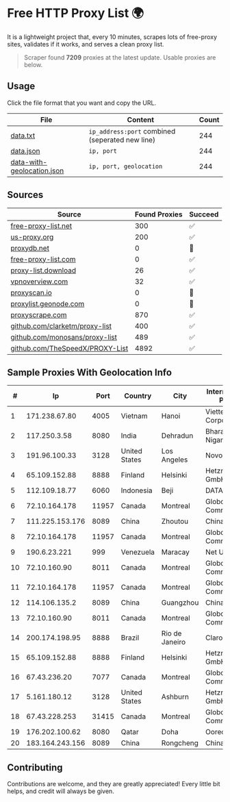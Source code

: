 
# Free HTTP Proxy List 🌍

It is a lightweight project that, every 10 minutes, scrapes lots of free-proxy sites, validates if it works, and serves a clean proxy list.


> Scraper found **7209** proxies at the latest update. Usable proxies are below.

## Usage

Click the file format that you want and copy the URL.


|File|Content|Count|
|----|-------|-----|
|[data.txt](https://raw.githubusercontent.com/themiralay/Proxy-List-World/master/data.txt)|`ip_address:port` combined (seperated new line)|244|
|[data.json](https://raw.githubusercontent.com/themiralay/Proxy-List-World/master/data.json)|`ip, port`|244|
|[data-with-geolocation.json](https://raw.githubusercontent.com/themiralay/Proxy-List-World/master/data-with-geolocation.json)|`ip, port, geolocation`|244|

## Sources

|Source|Found Proxies|Succeed|
|------|-------------|-------|
|[free-proxy-list.net](https://free-proxy-list.net)|300|✅|
|[us-proxy.org](https://www.us-proxy.org)|200|✅|
|[proxydb.net](http://proxydb.net)|0|🚫|
|[free-proxy-list.com](https://free-proxy-list.com/?page=&port=&type%5B%5D=http&type%5B%5D=https&up_time=0&search=Search)|0|✅|
|[proxy-list.download](https://www.proxy-list.download/HTTP)|26|✅|
|[vpnoverview.com](https://vpnoverview.com/privacy/anonymous-browsing/free-proxy-servers)|32|✅|
|[proxyscan.io](https://www.proxyscan.io)|0|🚫|
|[proxylist.geonode.com](https://proxylist.geonode.com/api/proxy-list?limit=300&page=1&sort_by=lastChecked&sort_type=desc&protocols=http,https)|0|🚫|
|[proxyscrape.com](https://api.proxyscrape.com/v2/?request=displayproxies&protocol=http&timeout=10000&country=all&ssl=all&anonymity=all)|870|✅|
|[github.com/clarketm/proxy-list](https://raw.githubusercontent.com/clarketm/proxy-list/master/proxy-list-raw.txt)|400|✅|
|[github.com/monosans/proxy-list](https://raw.githubusercontent.com/monosans/proxy-list/main/proxies/http.txt)|489|✅|
|[github.com/TheSpeedX/PROXY-List](https://raw.githubusercontent.com/TheSpeedX/PROXY-List/master/http.txt)|4892|✅|


## Sample Proxies With Geolocation Info

|#|Ip|Port|Country|City|Internet Service Provider|
|-|--|----|-------|----|-------------------------|
|1|171.238.67.80|4005|Vietnam|Hanoi|Viettel Corporation|
|2|117.250.3.58|8080|India|Dehradun|Bharat Sanchar Nigam Ltd|
|3|191.96.100.33|3128|United States|Los Angeles|NovoServe B.V.|
|4|65.109.152.88|8888|Finland|Helsinki|Hetzner Online GmbH|
|5|112.109.18.77|6060|Indonesia|Beji|DATAUTAMANET|
|6|72.10.164.178|11957|Canada|Montreal|GloboTech Communications|
|7|111.225.153.176|8089|China|Zhoutou|China Telecom|
|8|72.10.164.178|11957|Canada|Montreal|GloboTech Communications|
|9|190.6.23.221|999|Venezuela|Maracay|Net Uno|
|10|72.10.160.90|8011|Canada|Montreal|GloboTech Communications|
|11|72.10.164.178|11957|Canada|Montreal|GloboTech Communications|
|12|114.106.135.2|8089|China|Guangzhou|Chinanet|
|13|72.10.160.90|8011|Canada|Montreal|GloboTech Communications|
|14|200.174.198.95|8888|Brazil|Rio de Janeiro|Claro S.A|
|15|65.109.152.88|8888|Finland|Helsinki|Hetzner Online GmbH|
|16|67.43.236.20|7077|Canada|Montreal|GloboTech Communications|
|17|5.161.180.12|3128|United States|Ashburn|Hetzner Online GmbH|
|18|67.43.228.253|31415|Canada|Montreal|GloboTech Communications|
|19|176.202.100.62|8080|Qatar|Doha|Ooredoo Q.S.C.|
|20|183.164.243.156|8089|China|Rongcheng|Chinanet|



## Contributing

Contributions are welcome, and they are greatly appreciated! Every
little bit helps, and credit will always be given.

